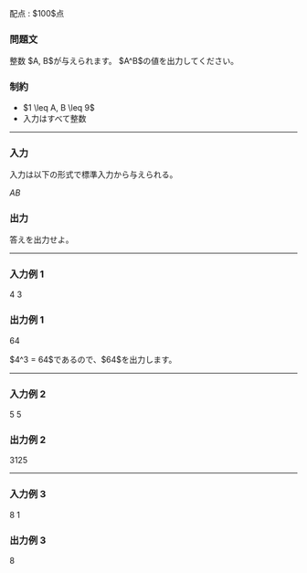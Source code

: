 
<div>

<span>

<span>

<p>
配点 : $100$点
</p>

<div>

<section>

### **問題文**

<p>
整数 $A, B$が与えられます。
$A^B$の値を出力してください。
</p>

</section>

</div>

<div>

<section>

### **制約**

<ul>

<li>
$1 \leq A, B \leq 9$
</li>

<li>
入力はすべて整数
</li>

</ul>

</section>

</div>

---

<div>

<div>

<section>

### **入力**

<p>
入力は以下の形式で標準入力から与えられる。
</p>

<div>

$A$$B$
</div>

</section>

</div>

<div>

<section>

### **出力**

<p>
答えを出力せよ。
</p>

</section>

</div>

</div>

---

<div>

<section>

### **入力例 1**

<div>

4 3

</div>

</section>

</div>

<div>

<section>

### **出力例 1**

<div>

64

</div>

<p>
$4^3 = 64$であるので、$64$を出力します。
</p>

</section>

</div>

---

<div>

<section>

### **入力例 2**

<div>

5 5

</div>

</section>

</div>

<div>

<section>

### **出力例 2**

<div>

3125

</div>

</section>

</div>

---

<div>

<section>

### **入力例 3**

<div>

8 1

</div>

</section>

</div>

<div>

<section>

### **出力例 3**

<div>

8

</div>

</section>

</div>

</span>

</span>

</div>
